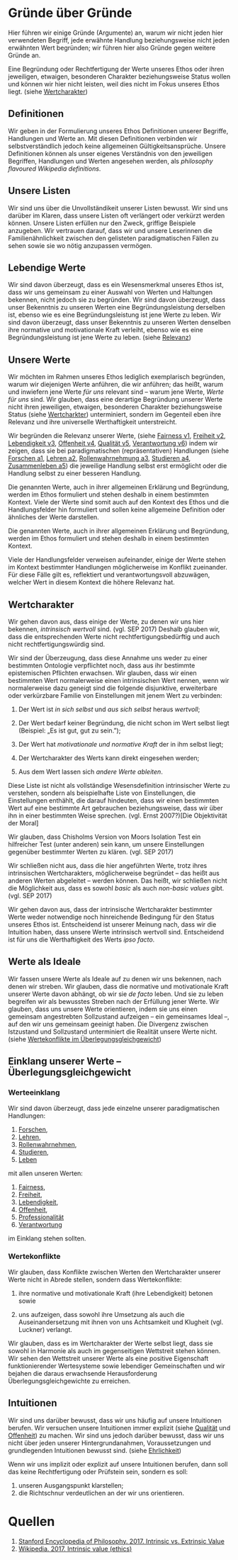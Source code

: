 <!---
   NAME - The NAME of this project is:
ethos

  FILE - The FILENAME of the current file is:
/v5.md

  CREATION - This project was CREATED on:
2017-01-28-16:15:00 UTC

  MODIFICATION - This project was last MODIFIED on:
2017-01-28-16:15:00 UTC

  VERSION - The current VERSION of this project is:
<git-commit-hash>-2017-01-28-16:15:00 UTC

  CREATOR(S) - This project was CREATED by:
Michael Czechowski, Martin Maga

  CONTACT - You can CONTACT the creator(s) or developer(s) of this project at:
E-Mail: mail@martinmaga.de

  COPYRIGHT - The COPYRIGHT holder of this project is:
COPYRIGHT (c) 2016 Martin Maga

  LICENSE - This project is LICENSED under the following license:
Martin Maga 2016 CC BY-SA 4.0 https://creativecommons.org

  SUBFILE – This is a SUBFILE! For more INFORMATION on this project go to:
/README.md
--->

# Gründe über Gründe
Hier führen wir einige Gründe (Argumente) an, warum wir nicht jeden hier verwendeten Begriff, jede erwähnte Handlung beziehungsweise nicht jeden erwähnten Wert begründen; wir führen hier also Gründe gegen weitere Gründe an.

Eine Begründung oder Rechtfertigung der Werte unseres Ethos oder ihren jeweiligen, etwaigen, besonderen Charakter beziehungsweise Status wollen und können wir hier nicht leisten, weil dies nicht im Fokus unseres Ethos liegt. (siehe [Wertcharakter](#wertcharakter))

## Definitionen
Wir geben in der Formulierung unseres Ethos Definitionen unserer Begriffe, Handlungen und Werte an.
Mit diesen Definitionen verbinden wir selbstverständlich jedoch keine allgemeinen Gültigkeitsansprüche.
Unsere Definitionen können als unser eigenes Verständnis von den jeweiligen Begriffen, Handlungen und Werten angesehen werden, als *philosophy flavoured Wikipedia definitions*.

## Unsere Listen
Wir sind uns über die Unvollständikeit unserer Listen bewusst.
Wir sind uns darüber im Klaren, dass unsere Listen oft verlängert oder verkürzt werden können.
Unsere Listen erfüllen nur den Zweck, griffige Beispiele anzugeben.
Wir vertrauen darauf, dass wir und unsere Leserinnen die Familienähnlichkeit zwischen den gelisteten paradigmatischen Fällen zu sehen sowie sie wo nötig anzupassen vermögen.

## Lebendige Werte
Wir sind davon überzeugt, dass es ein Wesensmerkmal unseres Ethos ist, dass wir uns gemeinsam zu einer Auswahl von Werten und Haltungen bekennen, nicht jedoch sie zu begründen.
Wir sind davon überzeugt, dass unser Bekenntnis zu unseren Werten eine Begründungsleistung derselben ist, ebenso wie es eine Begründungsleistung ist jene Werte zu leben.
Wir sind davon überzeugt, dass unser Bekenntnis zu unseren Werten denselben ihre normative und motivationale Kraft verleiht, ebenso wie es eine Begründungsleistung ist jene Werte zu leben.
(siehe [Relevanz](#relevanz))

## Unsere Werte
Wir möchten im Rahmen unseres Ethos lediglich exemplarisch begründen, warum wir diejenigen Werte anführen, die wir anführen; das heißt, warum und inwiefern jene Werte *für uns* relevant sind – warum jene Werte, *Werte für uns* sind.
Wir glauben, dass eine derartige Begründung unserer Werte nicht ihren jeweiligen, etwaigen, besonderen Charakter beziehungsweise Status (siehe [Wertcharkter](#wertcharakter)) unterminiert, sondern im Gegenteil eben ihre Relevanz und ihre universelle Werthaftigkeit unterstreicht.

Wir begründen die Relevanz unserer Werte,
(siehe [Fairness v1](/../contents/values/v1_fairness.md),
[Freiheit v2](../contents/values/v2_freedom.md),
[Lebendigkeit v3](../contents/values/v3_liveliness.md),
[Offenheit v4](../contents/values/v4_openness.md),
[Qualität v5](../contents/values/v5_quality.md),
[Verantwortung v6](../contents/values/v6_responsibility.md))
indem wir zeigen, dass sie bei paradigmatischen (repräsentativen) Handlungen
(siehe [Forschen a1](../contents/actions/a1_research.md),
[Lehren a2](../contents/actions/a2_teach.md),
[Rollenwahrnehmung a3](../contents/actions/a3_roles.md),
[Studieren a4](../contents/actions/a4_study.md),
[Zusammenleben a5](../contents/actions/a5_live.md))
die jeweilige Handlung selbst erst ermöglicht oder die Handlung selbst zu einer besseren Handlung.

Die genannten Werte, auch in ihrer allgemeinen Erklärung und Begründung, werden im Ethos formuliert und stehen deshalb in einem bestimmten Kontext.
Viele der Werte sind somit auch auf den Kontext des Ethos und die Handlungsfelder hin formuliert und sollen keine allgemeine Definition oder ähnliches der Werte darstellen.

Die genannten Werte, auch in ihrer allgemeinen Erklärung und Begründung, werden im Ethos formuliert und stehen deshalb in einem bestimmten Kontext.

Viele der Handlungsfelder verweisen aufeinander, einige der Werte stehen im Kontext bestimmter Handlungen möglicherweise im Konflikt zueinander. Für diese Fälle gilt es, reflektiert und verantwortungsvoll abzuwägen, welcher Wert in diesem Kontext die höhere Relevanz hat.

## Wertcharakter
Wir gehen davon aus, dass einige der Werte, zu denen wir uns hier bekennen, *intrinsisch wertvoll* sind. (vgl. SEP 2017)
Deshalb glauben wir, dass die entsprechenden Werte nicht rechtfertigungsbedürftig und auch nicht rechtfertigungswürdig sind.

Wir sind der Überzeugung, dass diese Annahme uns weder zu einer bestimmten Ontologie verpflichtet noch, dass aus ihr bestimmte epistemischen Pflichten erwachsen.
Wir glauben, dass wir einen bestimmten Wert normalerweise einen intrinsischen Wert nennen, wenn wir normalerweise dazu geneigt sind die folgende disjunktive, erweiterbare oder verkürzbare Familie von Einstellungen mit jenem Wert zu verbinden:

1. Der Wert ist *in sich selbst* und *aus sich selbst* heraus *wertvoll*;

2. Der Wert bedarf keiner Begründung, die nicht schon im Wert selbst liegt (Beispiel: „Es ist gut, gut zu sein.”);

3. Der Wert hat *motivationale und normative Kraft* der in ihm selbst liegt;

4. Der Wertcharakter des Werts kann direkt eingesehen werden;

5. Aus dem Wert lassen sich *andere Werte ableiten*.

Diese Liste ist nicht als vollständige Wesensdefinition intrinsischer Werte zu verstehen, sondern als beispielhafte Liste von Einstellungen, die Einstellungen enthählt, die darauf hindeuten, dass wir einen bestimmten Wert auf eine bestimmte Art gebrauchen beziehungsweise, dass wir über ihn in einer bestimmten Weise sprechen. (vgl. Ernst 2007?)[Die Objektivität der Moral]

Wir glauben, dass Chisholms Version von Moors Isolation Test ein hilfreicher Test (unter anderen) sein kann, um unsere Einstellungen gegenüber bestimmter Werten zu klären. (vgl. SEP 2017)

Wir schließen nicht aus, dass die hier angeführten Werte, trotz ihres intrinsischen Wertcharakters, möglicherweise begründet – das heißt aus anderen Werten abgeleitet – werden können.
Das heißt, wir schließen nicht die Möglichkeit aus, dass es sowohl *basic* als auch *non-basic values* gibt. (vgl. SEP 2017)

Wir gehen davon aus, dass der intrinsische Wertcharakter bestimmter Werte weder notwendige noch hinreichende Bedingung für den Status unseres Ethos ist.
Entscheidend ist unserer Meinung nach, dass wir die Intuition haben, dass unsere Werte intrinsisch wertvoll sind.
Entscheidend ist für uns die Werthaftigkeit des Werts *ipso facto*.

## Werte als Ideale
Wir fassen unsere Werte als Ideale auf zu denen wir uns bekennen, nach denen wir streben.
Wir glauben, dass die normative und motivationale Kraft unserer Werte davon abhängt, ob wir sie *de facto* leben.
Und sie zu leben begreifen wir als bewusstes Streben nach der Erfüllung jener Werte.
Wir glauben, dass uns unsere Werte orientieren, indem sie uns einen gemeinsam angestrebten Sollzustand aufzeigen – ein gemeinsames Ideal –, auf den wir uns gemeinsam geeinigt haben.
Die Divergenz zwischen Istzustand und Sollzustand unterminiert die Realität unsere Werte nicht.
(siehe [Wertekonflikte im Überlegungsgleichgewicht](##wertekonflikte-im-überlegungsgleichgewicht))

## Einklang unserer Werte – Überlegungsgleichgewicht
### Werteeinklang
Wir sind davon überzeugt, dass jede einzelne unserer paradigmatischen Handlungen:

1. [Forschen](../contents/actions/a1_research.md),
2. [Lehren](../contents/values/a2_teach.md),
3. [Rollenwahrnehmen](../contents/values/a3_roles.md),
4. [Studieren](../contents/values/a4_study.md),
5. [Leben](../contents/values/a5_live.md)

mit allen unseren Werten:

1. [Fairness](../contents/values/v1_fairness.md),
2. [Freiheit](../contents/values/v2_freedom.md),
3. [Lebendigkeit](../contents/values/v3_liveliness.md),
4. [Offenheit](../contents/values/v4_openness.md),
5. [Professionalität](../contents/values/v5_professionality.md)
6. [Verantwortung](../contents/values/v6_responsibility.md)

im Einklang stehen sollten.

### Wertekonflikte
Wir glauben, dass Konflikte zwischen Werten den Wertcharakter unserer Werte nicht in Abrede stellen, sondern dass Wertekonflikte:

1. ihre normative und motivationale Kraft (ihre Lebendigkeit) betonen sowie

2. uns aufzeigen, dass sowohl ihre Umsetzung als auch die Auseinandersetzung mit ihnen von uns Achtsamkeit und Klugheit (vgl. Luckner) verlangt.

Wir glauben, dass es im Wertcharakter der Werte selbst liegt, dass sie sowohl in Harmonie als auch im gegenseitigen Wettstreit stehen können.
Wir sehen den Wettstreit unserer Werte als eine positive Eigenschaft funktionierender Wertesysteme sowie lebendiger Gemeinschaften und wir bejahen die daraus erwachsende Herausforderung Überlegungsgleichgewichte zu erreichen.

## Intuitionen
Wir sind uns darüber bewusst, dass wir uns häufig auf unsere Intuitionen berufen.
Wir versuchen unsere Intuitionen immer explizit (siehe [Qualität](../contents/v4_quality.md) und [Offenheit](../contents/v5_openness.md)) zu machen.
Wir sind uns jedoch darüber bewusst, dass wir uns nicht über jeden unserer Hintergrundanahmen, Voraussetzungen und grundlegenden Intuitionen bewusst sind. (siehe [Ehrlichkeit](../contents/v5_openness.md))

Wenn wir uns implizit oder explizit auf unsere Intuitionen berufen, dann soll das keine Rechtfertigung oder Prüfstein sein, sondern es soll:

1. unseren Ausgangspunkt klarstellen;
2. die Richtschnur verdeutlichen an der wir uns orientieren.

# Quellen
1. [Stanford Encyclopedia of Philosophy. 2017. Intrinsic vs. Extrinsic Value](https://plato.stanford.edu/entries/value-intrinsic-extrinsic)
2. [Wikipedia. 2017. Intrinsic value (ethics)](https://en.wikipedia.org/wiki/Intrinsic_value_(ethics))
